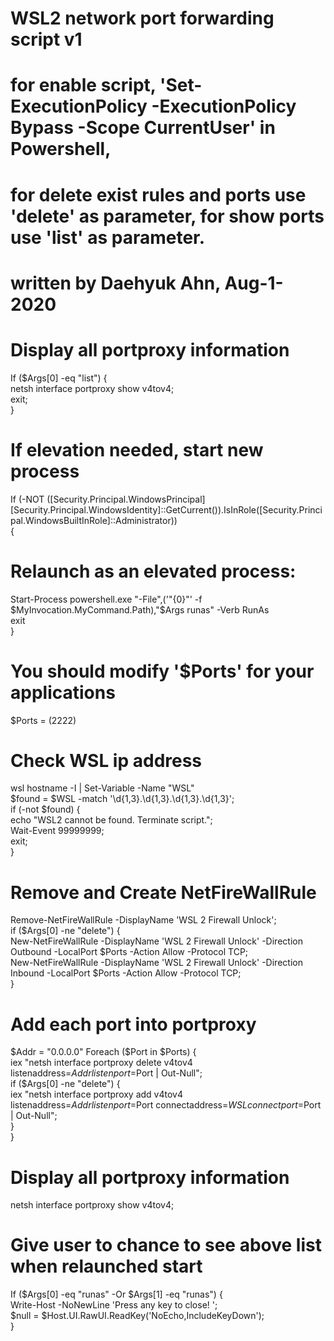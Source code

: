 # WSL2 network port forwarding script v1  
# for enable script, 'Set-ExecutionPolicy -ExecutionPolicy Bypass -Scope CurrentUser' in Powershell,  
# for delete exist rules and ports use 'delete' as parameter, for show ports use 'list' as parameter.  
# written by Daehyuk Ahn, Aug-1-2020  
  
# Display all portproxy information  
If ($Args[0] -eq "list") {  
netsh interface portproxy show v4tov4;  
exit;  
}  
  
# If elevation needed, start new process  
If (-NOT ([Security.Principal.WindowsPrincipal] [Security.Principal.WindowsIdentity]::GetCurrent()).IsInRole([Security.Principal.WindowsBuiltInRole]::Administrator))  
{  
# Relaunch as an elevated process:  
Start-Process powershell.exe "-File",('"{0}"' -f $MyInvocation.MyCommand.Path),"$Args runas" -Verb RunAs  
exit  
}  
  
# You should modify '$Ports' for your applications  
$Ports = (2222)  
  
# Check WSL ip address  
wsl hostname -I | Set-Variable -Name "WSL"  
$found = $WSL -match '\d{1,3}\.\d{1,3}\.\d{1,3}\.\d{1,3}';  
if (-not $found) {  
echo "WSL2 cannot be found. Terminate script.";  
Wait-Event 99999999;  
exit;  
}  
  
# Remove and Create NetFireWallRule  
Remove-NetFireWallRule -DisplayName 'WSL 2 Firewall Unlock';  
if ($Args[0] -ne "delete") {  
New-NetFireWallRule -DisplayName 'WSL 2 Firewall Unlock' -Direction Outbound -LocalPort $Ports -Action Allow -Protocol TCP;  
New-NetFireWallRule -DisplayName 'WSL 2 Firewall Unlock' -Direction Inbound -LocalPort $Ports -Action Allow -Protocol TCP;  
}  
  
# Add each port into portproxy  
$Addr = "0.0.0.0"  
Foreach ($Port in $Ports) {  
iex "netsh interface portproxy delete v4tov4 listenaddress=$Addr listenport=$Port | Out-Null";  
if ($Args[0] -ne "delete") {  
iex "netsh interface portproxy add v4tov4 listenaddress=$Addr listenport=$Port connectaddress=$WSL connectport=$Port | Out-Null";  
}  
}  
  
# Display all portproxy information  
netsh interface portproxy show v4tov4;  
  
# Give user to chance to see above list when relaunched start  
If ($Args[0] -eq "runas" -Or $Args[1] -eq "runas") {  
Write-Host -NoNewLine 'Press any key to close! ';  
$null = $Host.UI.RawUI.ReadKey('NoEcho,IncludeKeyDown');  
}